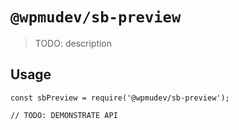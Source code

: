 # `@wpmudev/sb-preview`

> TODO: description

## Usage

```
const sbPreview = require('@wpmudev/sb-preview');

// TODO: DEMONSTRATE API
```
